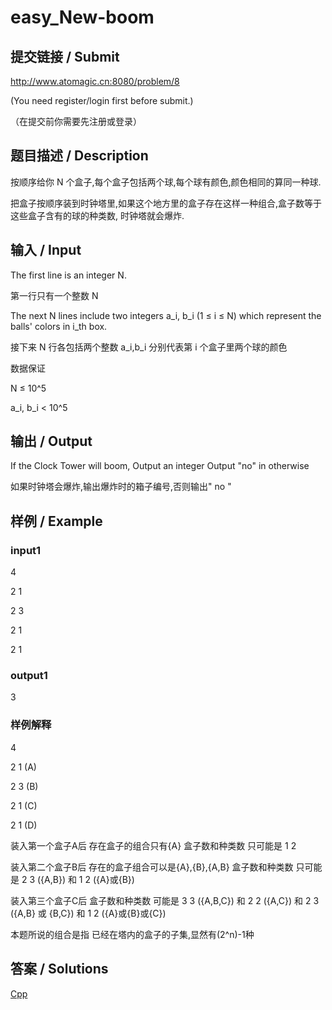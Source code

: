 # easy_New-boom

## 提交链接 / Submit 
http://www.atomagic.cn:8080/problem/8

(You need register/login first before submit.)

（在提交前你需要先注册或登录）

## 题目描述 / Description

按顺序给你 N 个盒子,每个盒子包括两个球,每个球有颜色,颜色相同的算同一种球.

把盒子按顺序装到时钟塔里,如果这个地方里的盒子存在这样一种组合,盒子数等于这些盒子含有的球的种类数, 时钟塔就会爆炸.

## 输入 / Input

The first line is an integer N.

第一行只有一个整数 N

The next N lines include two integers a_i, b_i (1 ≤ i ≤ N) which represent the balls' colors in i_th box. 

接下来 N 行各包括两个整数 a_i,b_i 分别代表第 i 个盒子里两个球的颜色

数据保证

N ≤ 10^5

a_i, b_i < 10^5

## 输出 / Output

If the Clock Tower will boom, Output an integer Output "no" in otherwise

如果时钟塔会爆炸,输出爆炸时的箱子编号,否则输出" no "

## 样例 / Example

### input1

4

2 1

2 3

2 1

2 1

### output1

3

### 样例解释

4 

2 1  (A)

2 3  (B)

2 1  (C)

2 1  (D)

装入第一个盒子A后 存在盒子的组合只有{A}  盒子数和种类数 只可能是 1 2

装入第二个盒子B后 存在的盒子组合可以是{A},{B},{A,B}  盒子数和种类数 只可能是 2 3 ({A,B})  和 1 2 ({A}或{B})

装入第三个盒子C后 盒子数和种类数 可能是 3 3 ({A,B,C})    和 2 2  ({A,C}) 和 2 3 ({A,B} 或 {B,C}) 和 1 2   ({A}或{B}或{C})

本题所说的组合是指 已经在塔内的盒子的子集,显然有(2^n)-1种

## 答案 / Solutions


[Cpp](https://github.com/SIST-Manual/easy_New-boom/blob/master/solve.cpp)
